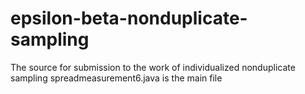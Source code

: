 # epsilon-beta-nonduplicate-sampling
The source for submission to the work of individualized nonduplicate sampling
spreadmeasurement6.java is the main file
